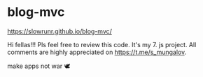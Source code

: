 # blog-mvc
https://slowrunr.github.io/blog-mvc/

Hi fellas!!! Pls feel free to review this code. It's my 7. js project. All comments are highly appreciated on https://t.me/s_mungalov.

make apps not war 🕊
